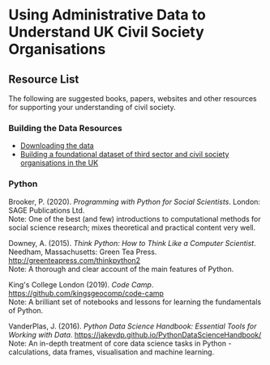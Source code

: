 # Using Administrative Data to Understand UK Civil Society Organisations

## Resource List

The following are suggested books, papers, websites and other resources for supporting your understanding of civil society.

### Building the Data Resources

* [Downloading the data](https://uk-third-sector-database.github.io/data/)
* [Building a foundational dataset of third sector and civil society organisations in the UK](https://uk-third-sector-database.github.io/_posts/2024/001/blog-post-3/)

### Python

Brooker, P. (2020). *Programming with Python for Social Scientists*. London: SAGE Publications Ltd. <br>
Note: One of the best (and few) introductions to computational methods for social science research; mixes theoretical and practical content very well.

Downey, A. (2015). *Think Python: How to Think Like a Computer Scientist*. Needham, Massachusetts: Green Tea Press. <a href="http://greenteapress.com/thinkpython2" target=_blank>http://greenteapress.com/thinkpython2</a> <br>
Note: A thorough and clear account of the main features of Python.

King's College London (2019). *Code Camp*. <a href="https://github.com/kingsgeocomp/code-camp" target=_blank>https://github.com/kingsgeocomp/code-camp</a> <br>
Note: A brilliant set of notebooks and lessons for learning the fundamentals of Python.

VanderPlas, J. (2016). *Python Data Science Handbook: Essential Tools for Working with Data*. <a href="https://jakevdp.github.io/PythonDataScienceHandbook/" target=_blank>https://jakevdp.github.io/PythonDataScienceHandbook/</a> <br>
Note: An in-depth treatment of core data science tasks in Python - calculations, data frames, visualisation and machine learning.